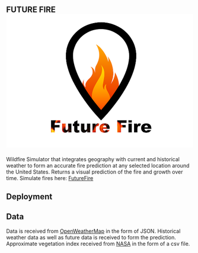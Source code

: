 FUTURE FIRE 
![FutureFire](https://github.com/cs-105/R/blob/Claire/FutureFireLogo.png)
---
Wildfire Simulator that integrates geography with current and historical weather to form an accurate fire prediction at any selected location around the United States. Returns a visual prediction of the fire and growth over time.
Simulate fires here: [FutureFire](https://firemap.shinyapps.io/fireMapApp/)

## Deployment


## Data
Data is received from [OpenWeatherMap](https://openweathermap.org/) in the form of JSON. Historical weather data as well as future data is received to form the prediction.
Approximate vegetation index received from [NASA](https://neo.gsfc.nasa.gov/view.php?datasetId=MOD_NDVI_M)
in the form of a csv file. 
